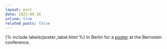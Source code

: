 ```yaml
---
layout: post
date: 2023-09-26 
inline: true
related_posts: false
---
```


{% include labels/poster_label.html %} In Berlin for a [poster](https://abstracts.g-node.org/conference/BC23/abstracts#/uuid/4b6c7f58-1209-4c8c-811f-adb43289170c) at the Bernstein conference.
